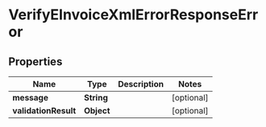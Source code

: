 

# VerifyEInvoiceXmlErrorResponseError


## Properties

| Name | Type | Description | Notes |
|------------ | ------------- | ------------- | -------------|
|**message** | **String** |  |  [optional] |
|**validationResult** | **Object** |  |  [optional] |



